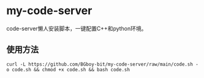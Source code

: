 # my-code-server
code-server懒人安装脚本，一键配置C++和python环境。

## 使用方法
```
curl -L https://github.com/BGboy-bit/my-code-server/raw/main/code.sh -o code.sh && chmod +x code.sh && bash code.sh

```

